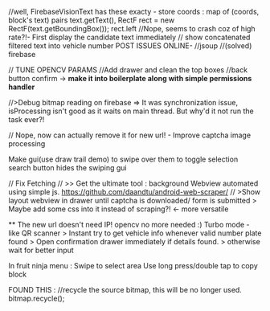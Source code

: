 //well, FirebaseVisionText has these exacty  - store coords : map of (coords, block's text) pairs
	text.getText(), RectF rect = new RectF(text.getBoundingBox()); rect.left
//Nope, seems to crash coz of high rate?!-  First display the candidate text immediately
// show concatenated filtered text into vehicle number
POST ISSUES ONLINE-
//jsoup
//(solved) firebase

// TUNE OPENCV PARAMS
//Add drawer and clean the top boxes
//back button confirm 
	-> **make it into boilerplate along with simple permissions handler**

//>Debug bitmap reading on firebase	=> It was synchronization issue, isProcessing isn't good as it waits on main thread. But why'd it not run the task ever?!

// Nope, now can actually remove it for new url! - Improve captcha image processing

Make gui(use draw trail demo) to swipe over them to toggle selection
search button hides the swiping gui

// Fix Fetching 
	// >> Get the ultimate tool : background Webview automated using simple js.
		https://github.com/daandtu/android-web-scraper/
	//	>Show layout webview in drawer until captcha is downloaded/ form is submitted
	 	> Maybe add some css into it instead of scraping?! <- more versatile

** The new url doesn't need IP! opencv no more needed :)
Turbo mode - like QR scanner
	> Instant try to get vehicle info whenever valid number plate found
	> Open confirmation drawer immediately if details found.
	> otherwise wait for better input

In fruit ninja menu :
	Swipe to select area
	Use long press/double tap to copy block

FOUND THIS : 
//recycle the source bitmap, this will be no longer used.
bitmap.recycle();


